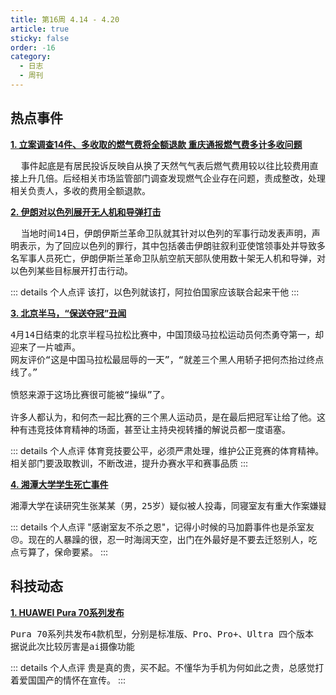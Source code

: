 ```yaml
---
title: 第16周 4.14 - 4.20
article: true
sticky: false
order: -16
category:
  - 日志
  - 周刊
---
```


<!-- more -->
## **热点事件**
**[1. 立案调查14件、多收取的燃气费将全额退款 重庆通报燃气费多计多收问题](https://news.sina.com.cn/o/2024-04-19/doc-inaskvxh6954870.shtml)**<br/>
<pre style="white-space:pre-wrap">  事件起底是有居民投诉反映自从换了天然气气表后燃气费用较以往比较费用直接上升几倍。后经相关市场监管部门调查发现燃气企业存在问题，责成整改，处理相关负责人，多收的费用全额退款。</pre>

**[2. 伊朗对以色列展开无人机和导弹打击](https://baijiahao.baidu.com/s?id=1796267025333735655&wfr=spider&for=pc)**<br/>
<pre style="white-space:pre-wrap">  当地时间14日，伊朗伊斯兰革命卫队就其针对以色列的军事行动发表声明，声明表示，为了回应以色列的罪行，其中包括袭击伊朗驻叙利亚使馆领事处并导致多名军事人员死亡，伊朗伊斯兰革命卫队航空航天部队使用数十架无人机和导弹，对以色列某些目标展开打击行动。</pre>

::: details 个人点评
该打，以色列就该打，阿拉伯国家应该联合起来干他
:::

**[3. 北京半马，“保送夺冠”丑闻](https://baijiahao.baidu.com/s?id=1796267025333735655&wfr=spider&for=pc)**<br/>

<pre style="white-space:pre-wrap">
4月14日结束的北京半程马拉松比赛中，中国顶级马拉松运动员何杰勇夺第一，却迎来了一片嘘声。
网友评价“这是中国马拉松最屈辱的一天”，“就差三个黑人用轿子把何杰抬过终点线了。”

愤怒来源于这场比赛很可能被“操纵”了。

许多人都认为，和何杰一起比赛的三个黑人运动员，是在最后把冠军让给了他。这种有违竞技体育精神的场面，甚至让主持央视转播的解说员都一度语塞。
</pre>

::: details 个人点评
体育竞技要公平，必须严肃处理，维护公正竞赛的体育精神。相关部门要汲取教训，不断改进，提升办赛水平和赛事品质
:::

**[4. 湘潭大学学生死亡事件](https://www.thepaper.cn/newsDetail_forward_27089807)**<br/>
<pre>湘潭大学在读研究生张某某（男，25岁）疑似被人投毒，同寝室友有重大作案嫌疑，已被刑拘</pre>

::: details 个人点评
"感谢室友不杀之恩"，记得小时候的马加爵事件也是杀室友  :angry:。现在的人暴躁的很，忍一时海阔天空，出门在外最好是不要去迁怒别人，吃点亏算了，保命要紧。
:::

## **科技动态**

**[1. HUAWEI Pura 70系列发布](https://k.sina.com.cn/article_1823348853_6cae187502001ejd8.html)**<br/>
<pre style="white-space:pre-wrap">
Pura 70系列共发布4款机型，分别是标准版、Pro、Pro+、Ultra 四个版本
据说此次比较厉害是ai摄像功能
</pre>

::: details 个人点评
贵是真的贵，买不起。不懂华为手机为何如此之贵，总感觉打着爱国国产的情怀在宣传。
:::